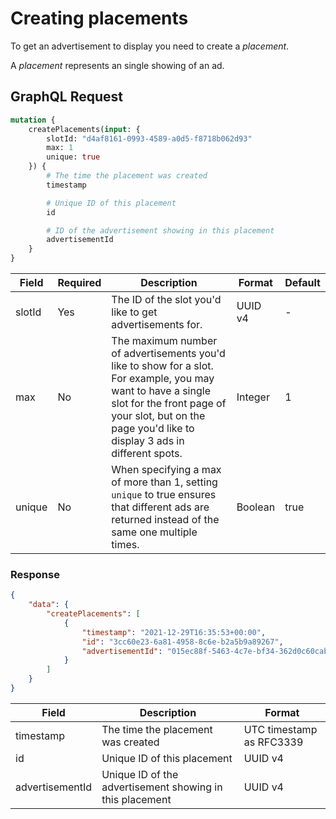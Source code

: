 # Creating placements

To get an advertisement to display you need to create a _placement_.

A _placement_ represents an single showing of an ad.

## GraphQL Request

```graphql
mutation {
    createPlacements(input: {
        slotId: "d4af8161-0993-4589-a0d5-f8718b062d93"
        max: 1
        unique: true
    }) {
        # The time the placement was created
        timestamp

        # Unique ID of this placement
        id

        # ID of the advertisement showing in this placement
        advertisementId
    }
}
```

| Field | Required | Description | Format | Default |
| --- | --- | --- | --- | --- |
| slotId | Yes | The ID of the slot you'd like to get advertisements for. | UUID v4 | - |
| max | No | The maximum number of advertisements you'd like to show for a slot. For example, you may want to have a single slot for the front page of your slot, but on the page you'd like to display 3 ads in different spots. | Integer | 1 |
| unique | No | When specifying a max of more than 1, setting `unique` to true ensures that different ads are returned instead of the same one multiple times. | Boolean | true |

### Response

```json
{
    "data": {
        "createPlacements": [
            {
                "timestamp": "2021-12-29T16:35:53+00:00",
                "id": "3cc60e23-6a81-4958-8c6e-b2a5b9a89267",
                "advertisementId": "015ec88f-5463-4c7e-bf34-362d0c60caba"
            }
        ]
    }
}
```

| Field | Description | Format |
| --- | --- | --- |
| timestamp | The time the placement was created | UTC timestamp as RFC3339 |
| id | Unique ID of this placement | UUID v4 |
| advertisementId | Unique ID of the advertisement showing in this placement | UUID v4 |